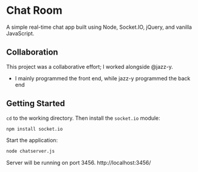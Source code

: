 # Chat Room
A simple real-time chat app built using Node, Socket.IO, jQuery, and vanilla JavaScript.

## Collaboration 
This project was a collaborative effort; I worked alongside @jazz-y.

- I mainly programmed the front end, while jazz-y programmed the back end

## Getting Started
`cd` to the working directory. Then install the `socket.io` module: 
```bash
npm install socket.io
```
Start the application:
```bash
node chatserver.js
```
Server will be running on port 3456. 
http://localhost:3456/
